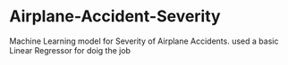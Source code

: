 # Airplane-Accident-Severity
Machine Learning model for Severity of Airplane Accidents.
used a basic Linear Regressor for doig the job

